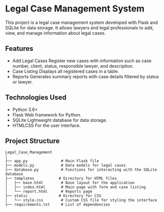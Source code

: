 # Legal Case Management System

This project is a legal case management system developed with Flask and SQLite for data storage. It allows lawyers and legal professionals to add, view, and manage information about legal cases.

## Features

- Add Legal Cases Register new cases with information such as case number, client, status, responsible lawyer, and description.
- Case Listing Displays all registered cases in a table.
- Reports Generates summary reports with case details filtered by status or lawyer.

## Technologies Used

- Python 3.6+
- Flask Web framework for Python.
- SQLite Lightweight database for data storage.
- HTMLCSS For the user interface.

## Project Structure

```plaintext
Legal_Case_Management
│
├── app.py               # Main Flask file
├── models.py            # Data models for legal cases
├── database.py          # Functions for interacting with the SQLite database
├── templates           # Directory for HTML files
│   ├── base.html        # Base layout for the application
│   ├── index.html       # Main page with form and case listing
│   └── report.html      # Reports page
├── static              # Directory for CSS 
│   └── style.css        # Custom CSS file for styling the interface
├── requirements.txt     # List of dependencies
